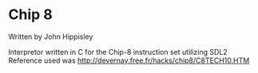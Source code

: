 # Chip 8
Written by John Hippisley

Interpretor written in C for the Chip-8 instruction set utilizing SDL2<br />
Reference used was http://devernay.free.fr/hacks/chip8/C8TECH10.HTM
